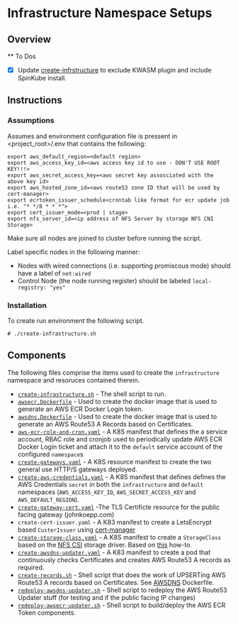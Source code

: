 # Infrastructure Namespace Setups

## Overview

** To Dos

- [x] Update [create-infrstructure](create-infrastructure.sh) to exclude KWASM plugin and include SpinKube install.

## Instructions

### Assumptions

Assumes and environment configuration file is pressent in <project_root>/.env that contains the following:

```
export aws_default_region=<default region>
export aws_access_key_id=<aws access key id to use - DON'T USE ROOT KEY!!!>
export aws_secret_access_key=<aws secret key assosciated with the above key id>
export aws_hosted_zone_id=<aws route53 zone ID that will be used by cert-manager>
export ecrtoken_issuer_schedule<crontab like format for ecr update job i.e. "* */8 * * *">
export cert_issuer_mode=<prod | stage>
export nfs_server_id=<ip address of NFS Server by storage NFS CNI Storage>
```

Make sure all nodes are joined to cluster before running the script.

Label specific nodes in the following manner:
* Nodes with wired connections (i.e. supporting promiscous mode) should have a label of `net:wired`
* Control Node (the node running register) should be labeled `local-registry: "yes"`

### Installation

To create run environment the following script.  

```
# ./create-infrastructure.sh
```

## Components

The following files comprise the items used to create the `infrastructure` namespace and resoruces contained therein.
- [`create-infrastructure.sh`](./create-infrastructure.sh) - The shell script to run.
- [`awsecr.Dockerfile`](./awsecr.Dockerfile) - Used to create the docker image that is used to generate an AWS ECR Docker Login token.
- [`awsdns.Dockerfile`](./ewsdns.Dockerfile) - Used to create the docker image that is used to generate an AWS Route53 A Records based on Certificates.
- [`aws-ecr-role-and-cron.yaml`](./aws-ecr-role-and-cron.yaml) - A K8S manifest that defines the a service account, RBAC role and cronjob used to periodically update AWS ECR Docker Login ticket and attach it to the `default` service account of the configured `namespace`s
- [`create-gateways.yaml`](./create-gateways.yaml) - A K8S resource manifest to create the two general use HTTP/S gateways deployed.
- [`create-aws-credentials.yaml`](./create-aws-credentials.yaml) - A K8S manifest that defines defines the AWS Credentials `secret` in both the `infrastructure` and `default` namespaces (`AWS_ACCESS_KEY_ID`, `AWS_SECRET_ACCESS_KEY` and `AWS_DEFAULT_REGION`).
- [`create-gateway-cert.yaml`](./create-gateway-cert.yaml) -The TLS Certificte resource for the public facing gateway (johnkoepp.com)
- `create-cert-issuer.yaml` - A K83 manifest to create a LetsEncrypt based `CusterIssuer` using [cert-manager](https://cert-manager.io/)
- [`create-storage-class.yaml`](./create-storage-class.yaml) - A K8S manifest to create a `StorageClass` based on the [NFS CSI](https://github.com/kubernetes-csi/csi-driver-nfs) storage driver.  Based on [this](https://microk8s.io/docs/how-to-nfs) how-to.
- [`create-awsdns-updater.yaml`](./create-awsdns-updater.yaml) - A K83 manifest to create a pod that continuously checks Certificates and creates AWS Route53 A records as required.
- [`create-records.sh`](./create-records.sh) - Shell script that does the work of UPSERTing AWS Route53 A records based on Certificates.  See [AWSDNS](./awsdns.Dockerfile) Dockerfile.
- [`redeploy-awsdns-updater.sh`](./redeploy-awsdns-updater.sh) - Shell script to redeploy the AWS Route53 Updater stuff (for testing and if the public facing IP changes)
- [`redeploy-awsecr-updater.sh`](./redeploy-awsecr-updater.sh) - Shell script to build/deploy the AWS ECR Token components.

